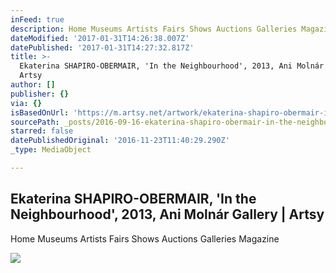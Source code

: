 ```yaml
---
inFeed: true
description: Home Museums Artists Fairs Shows Auctions Galleries Magazine
dateModified: '2017-01-31T14:26:38.007Z'
datePublished: '2017-01-31T14:27:32.817Z'
title: >-
  Ekaterina SHAPIRO-OBERMAIR, 'In the Neighbourhood', 2013, Ani Molnár Gallery |
  Artsy
author: []
publisher: {}
via: {}
isBasedOnUrl: 'https://m.artsy.net/artwork/ekaterina-shapiro-obermair-in-the-neighbourhood'
sourcePath: _posts/2016-09-16-ekaterina-shapiro-obermair-in-the-neighbourhood-2013-an.md
starred: false
datePublishedOriginal: '2016-11-23T11:40:29.290Z'
_type: MediaObject

---
```

<article style=""><h1>Ekaterina SHAPIRO-OBERMAIR, 'In the Neighbourhood', 2013, Ani Molnár Gallery | Artsy</h1><p>Home Museums Artists Fairs Shows Auctions Galleries Magazine</p><img src="https://d32dm0rphc51dk.cloudfront.net/pn5KWB2KrXSKW2JmDQd1fQ/large.jpg" /></article>